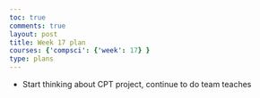 ```yaml
---
toc: true
comments: true
layout: post
title: Week 17 plan
courses: {'compsci': {'week': 17} }
type: plans
---
```

- Start thinking about CPT project, continue to do team teaches